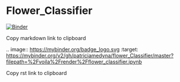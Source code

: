 # Flower_Classifier



[![Binder](https://mybinder.org/badge_logo.svg)](https://mybinder.org/v2/gh/patriciamedyna/flower_Classifier/master?filepath=%2Fvoila%2Frender%2Fflower_classifier.ipynb)

Copy markdown link to clipboard

.. image:: https://mybinder.org/badge_logo.svg
 :target: https://mybinder.org/v2/gh/patriciamedyna/flower_Classifier/master?filepath=%2Fvoila%2Frender%2Fflower_classifier.ipynb

Copy rst link to clipboard

